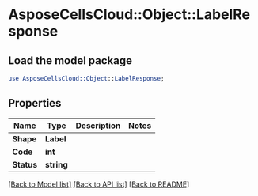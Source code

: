 # AsposeCellsCloud::Object::LabelResponse 

## Load the model package
```perl
use AsposeCellsCloud::Object::LabelResponse;
```

## Properties
Name | Type | Description | Notes
------------ | ------------- | ------------- | -------------
**Shape** | **Label** |  |
**Code** | **int** |  |
**Status** | **string** |  |  

[[Back to Model list]](../README.md#documentation-for-models) [[Back to API list]](../README.md#documentation-for-api-endpoints) [[Back to README]](../README.md)

